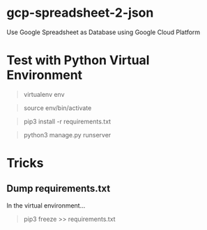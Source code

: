 # gcp-spreadsheet-2-json
Use Google Spreadsheet as Database using Google Cloud Platform

# Test with Python Virtual Environment
> virtualenv env

> source env/bin/activate

> pip3 install -r requirements.txt

> python3 manage.py runserver

# Tricks 
## Dump requirements.txt
In the virtual environment... 
> pip3 freeze >> requirements.txt 